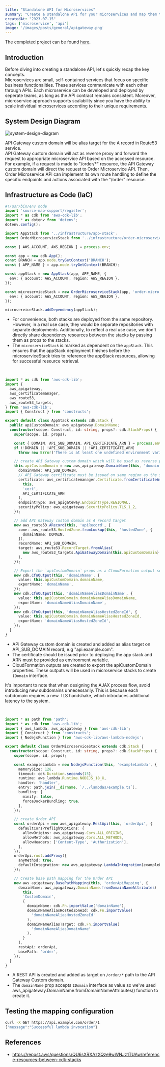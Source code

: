 ```yaml
---
title: "Standalone API for Microservices"
summary: "Create a standalone API for your microservices and map them to your API Gateway custom domain name."
createdAt: "2023-07-15"
tags: ['microservice', 'api']
image: '/images/posts/general/apigateway.png'
---
```


The completed project can be found [here](https://github.com/hahuaz/cdk-examples/tree/dev/standalone-api-for-microservices).

## Introduction

Before diving into creating a standalone API, let's quickly recap the key concepts.   
Microservices are small, self-contained services that focus on specific business functionalities. These services communicate with each other through APIs.
Each microservice can be developed and deployed by seperate teams, as long as the API contract remains consistent. Moreover, microservice approach supports scalability since you have the ability to scale individual microservices according to their unique requirements.


## System Design Diagram
![system-design-diagram](/images/posts/standalone-api-for-microservices/system-design-diagram.png)

API Gateway custom domain will be alias target for the A record in Route53 service.   
API Gateway custom domain will act as reverse proxy and forward the request to appropriate microservice API based on the accessed resource. For example, if a request is made to "/order/*" resource, the API Gateway custom domain will direct the request to Order Microservice API. Then, Order Microservice API can implement its own route handling to define the specific endpoints and actions associated with the "/order" resource.


## Infrastructure as Code (IaC)

```ts filename-cdk-starter.ts
#!/usr/bin/env node
import 'source-map-support/register';
import * as cdk from 'aws-cdk-lib';
import * as dotenv from 'dotenv';
dotenv.config();

import AppStack from '../infrastructure/app-stack';
import OrderMicroserviceStack from '../infrastructure/order-microservice-stack';

const { AWS_ACCOUNT, AWS_REGION } = process.env;

const app = new cdk.App();
const BRANCH = app.node.tryGetContext('BRANCH');
const { APP_NAME } = app.node.tryGetContext(BRANCH);

const appStack = new AppStack(app, APP_NAME, {
  env: { account: AWS_ACCOUNT, region: AWS_REGION },
});

const microserviceStack = new OrderMicroserviceStack(app, 'order-micro', {
  env: { account: AWS_ACCOUNT, region: AWS_REGION },
});

microserviceStack.addDependency(appStack);
```
- For convenience, both stacks are deployed from the same repository. However, in a real use case, they would be separate repositories with separate deployments. Additionally, to reflect a real use case, we don't directly share dependency resources between the stacks by passing them as props to the stacks.
- The `microserviceStack` is marked as dependent on the `appStack`. This ensures that the appStack deployment finishes before the microserviceStack tries to reference the appStack resources, allowing for successful resource retrieval.

<br />

```ts filename-app-stack.ts
import * as cdk from 'aws-cdk-lib';
import {
  aws_apigateway,
  aws_certificatemanager,
  aws_route53,
  aws_route53_targets,
} from 'aws-cdk-lib';
import { Construct } from 'constructs';

export default class AppStack extends cdk.Stack {
  public apiCustomDomain: aws_apigateway.DomainName;
  constructor(scope: Construct, id: string, props?: cdk.StackProps) {
    super(scope, id, props);

    const { DOMAIN, API_SUB_DOMAIN, API_CERTIFICATE_ARN } = process.env;
    if (!DOMAIN || !API_SUB_DOMAIN || !API_CERTIFICATE_ARN)
      throw new Error('There is at least one undefined environment variable!');

    // create API Gateway custom domain which will be used as reverse proxy for all microservice APIs
    this.apiCustomDomain = new aws_apigateway.DomainName(this, 'domain-name', {
      domainName: API_SUB_DOMAIN,
      // API Gateway certificate must be issued on same region as the stack
      certificate: aws_certificatemanager.Certificate.fromCertificateArn(
        this,
        'cert',
        API_CERTIFICATE_ARN
      ),
      endpointType: aws_apigateway.EndpointType.REGIONAL,
      securityPolicy: aws_apigateway.SecurityPolicy.TLS_1_2,
    });

    // add API Gateway custom domain as A record target
    new aws_route53.ARecord(this, 'apiRecord', {
      zone: aws_route53.HostedZone.fromLookup(this, 'hostedZone', {
        domainName: DOMAIN,
      }),
      recordName: API_SUB_DOMAIN,
      target: aws_route53.RecordTarget.fromAlias(
        new aws_route53_targets.ApiGatewayDomain(this.apiCustomDomain)
      ),
    });

    // Export the `apiCustomDomain` props as a CloudFormation output so it can be referenced from microservices stack
    new cdk.CfnOutput(this, 'domainName', {
      value: this.apiCustomDomain.domainName,
      exportName: 'domainName',
    });
    new cdk.CfnOutput(this, 'domainNameAliasDomainName', {
      value: this.apiCustomDomain.domainNameAliasDomainName,
      exportName: 'domainNameAliasDomainName',
    });
    new cdk.CfnOutput(this, 'domainNameAliasHostedZoneId', {
      value: this.apiCustomDomain.domainNameAliasHostedZoneId,
      exportName: 'domainNameAliasHostedZoneId',
    });
  }
}
```
- API Gateway custom domain is created and added as alias target on API_SUB_DOMAIN record, e.g "api.example.com".
- The certificate should be issued prior to deploying the app stack and ARN must be provided as environment variable.
- CloudFormation outputs are created to export the apiCustomDomain properties. These outputs will be used in microservice stacks to create `IDomain` interface. 

It's important to note that when designing the AJAX process flow, avoid introducing new subdomains unnecessarily. This is because each subdomain requires a new TLS handshake, which introduces additional latency to the system.

<br />

```ts filename-order-microservice-stack.ts
import * as path from 'path';
import * as cdk from 'aws-cdk-lib';
import { aws_lambda, aws_apigateway } from 'aws-cdk-lib';
import { Construct } from 'constructs';
import { NodejsFunction } from 'aws-cdk-lib/aws-lambda-nodejs';

export default class OrderMicroserviceStack extends cdk.Stack {
  constructor(scope: Construct, id: string, props?: cdk.StackProps) {
    super(scope, id, props);

    const exampleLambda = new NodejsFunction(this, 'exampleLambda', {
      memorySize: 128,
      timeout: cdk.Duration.seconds(15),
      runtime: aws_lambda.Runtime.NODEJS_18_X,
      handler: 'handler',
      entry: path.join(__dirname, `/../lambdas/example.ts`),
      bundling: {
        minify: false,
        forceDockerBundling: true,
      },
    });

    // create Order API
    const orderApi = new aws_apigateway.RestApi(this, 'orderApi', {
      defaultCorsPreflightOptions: {
        allowOrigins: aws_apigateway.Cors.ALL_ORIGINS,
        allowMethods: aws_apigateway.Cors.ALL_METHODS,
        allowHeaders: ['Content-Type', 'Authorization'],
      },
    });
    orderApi.root.addProxy({
      anyMethod: true,
      defaultIntegration: new aws_apigateway.LambdaIntegration(exampleLambda),
    });

    // Create base path mapping for the Order API
    new aws_apigateway.BasePathMapping(this, 'orderApiMapping', {
      domainName: aws_apigateway.DomainName.fromDomainNameAttributes(
        this,
        'CustomDomain',
        {
          domainName: cdk.Fn.importValue('domainName'),
          domainNameAliasHostedZoneId: cdk.Fn.importValue(
            'domainNameAliasHostedZoneId'
          ),
          domainNameAliasTarget: cdk.Fn.importValue(
            'domainNameAliasDomainName'
          ),
        }
      ),
      restApi: orderApi,
      basePath: 'order',
    });
  }
}
```
- A REST API is created and added as target on `/order/*` path to the API Gateway Custom domain.
- The `domainName` prop accepts `IDomain` interface as value so we've used aws_apigateway.DomainName.fromDomainNameAttributes() function to create it.

## Testing the mapping configuration

```bash
curl -X GET https://api.example.com/order/1
{"message":"Successful lambda invocation"}
```


## References
- https://repost.aws/questions/QU6sXRXAzXQze9wWNJz1TUAw/reference-resources-between-cdk-stacks